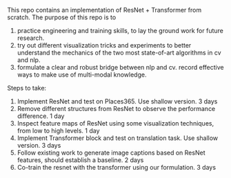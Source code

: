This repo contains an implementation of ResNet + Transformer from scratch. The purpose of this repo is to 
1. practice engineering and training skills, to lay the ground work for future research. 
2. try out different visualization tricks and experiments to better understand the mechanics of the two 
most state-of-art algorithms in cv and nlp.  
3. formulate a clear and robust bridge between nlp and cv. record effective ways to make use of multi-modal 
knowledge. 

Steps to take:
1. Implement ResNet and test on Places365. Use shallow version. 3 days
2. Remove different structures from ResNet to observe the performance difference. 1 day
3. Inspect feature maps of ResNet using some visualization techniques, from low to high levels. 1 day
4. Implement Transformer block and test on translation task. Use shallow version. 3 days
5. Follow existing work to generate image captions based on ResNet features, should establish a baseline. 2 days
6. Co-train the resnet with the transformer using our formulation. 3 days